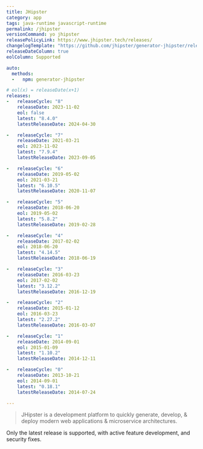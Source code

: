 ```yaml
---
title: JHipster
category: app
tags: java-runtime javascript-runtime
permalink: /jhipster
versionCommand: yo jhipster
releasePolicyLink: https://www.jhipster.tech/releases/
changelogTemplate: "https://github.com/jhipster/generator-jhipster/releases/tag/v__LATEST__"
releaseDateColumn: true
eolColumn: Supported

auto:
  methods:
  -   npm: generator-jhipster

# eol(x) = releaseDate(x+1)
releases:
-   releaseCycle: "8"
    releaseDate: 2023-11-02
    eol: false
    latest: "8.4.0"
    latestReleaseDate: 2024-04-30

-   releaseCycle: "7"
    releaseDate: 2021-03-21
    eol: 2023-11-02
    latest: "7.9.4"
    latestReleaseDate: 2023-09-05

-   releaseCycle: "6"
    releaseDate: 2019-05-02
    eol: 2021-03-21
    latest: "6.10.5"
    latestReleaseDate: 2020-11-07

-   releaseCycle: "5"
    releaseDate: 2018-06-20
    eol: 2019-05-02
    latest: "5.8.2"
    latestReleaseDate: 2019-02-28

-   releaseCycle: "4"
    releaseDate: 2017-02-02
    eol: 2018-06-20
    latest: "4.14.5"
    latestReleaseDate: 2018-06-19

-   releaseCycle: "3"
    releaseDate: 2016-03-23
    eol: 2017-02-02
    latest: "3.12.2"
    latestReleaseDate: 2016-12-19

-   releaseCycle: "2"
    releaseDate: 2015-01-12
    eol: 2016-03-23
    latest: "2.27.2"
    latestReleaseDate: 2016-03-07

-   releaseCycle: "1"
    releaseDate: 2014-09-01
    eol: 2015-01-09
    latest: "1.10.2"
    latestReleaseDate: 2014-12-11

-   releaseCycle: "0"
    releaseDate: 2013-10-21
    eol: 2014-09-01
    latest: "0.18.1"
    latestReleaseDate: 2014-07-24

---
```


> JHipster is a development platform to quickly generate, develop, & deploy modern
> web applications & microservice architectures.


Only the latest release is supported, with active feature development, and security fixes.
